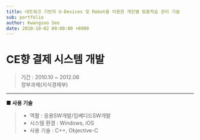 ```yaml
---
title: 네트워크 기반의 U-Devices 및 Robot을 이용한 개인별 맞춤학습 관리 기술
sub: portfolio
author: Kwangsoo Seo
date: 2010-10-02 09:00:00 +0900
---
```


# CE향 결제 시스템 개발
> 기간 : 2010.10 ~ 2012.06   
> 정부과제(지식경제부)

---

**■ 사용 기술**

>  * 역활 : 응용SW개발/임베디드SW개발
>  * 시스템 환경 : Windows, iOS
>  * 사용 기술 : C++, Objective-C


